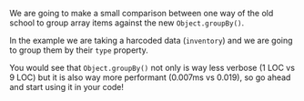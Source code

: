 We are going to make a small comparison between one way of the old school to group array items against the new `Object.groupBy()`.

In the example we are taking a harcoded data (`inventory`) and we are going to group them by their `type` property.

You would see that `Object.groupBy()` not only is way less verbose (1 LOC vs 9 LOC) but it is also way more performant (0.007ms vs 0.019), so go ahead and start using it in your code!